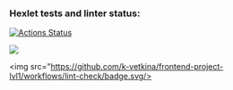 ### Hexlet tests and linter status:
[![Actions Status](https://github.com/k-vetkina/frontend-project-lvl1/workflows/hexlet-check/badge.svg)](https://github.com/k-vetkina/frontend-project-lvl1/actions)

<a href="https://codeclimate.com/github/codeclimate/codeclimate/maintainability"><img src="https://api.codeclimate.com/v1/badges/a99a88d28ad37a79dbf6/maintainability" /></a>

<img src="https://github.com/k-vetkina/frontend-project-lvl1/workflows/lint-check/badge.svg/>